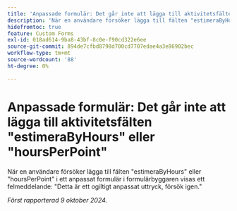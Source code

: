 ```yaml
---
title: 'Anpassade formulär: Det går inte att lägga till aktivitetsfälten "estimeraByHours" eller "hoursPerPoint"'
description: 'När en användare försöker lägga till fälten "estimeraByHours" eller "hoursPerPoint" i ett anpassat formulär i formulärbyggaren visas ett felmeddelande: "Detta är ett ogiltigt anpassat uttryck, försök igen."'
hidefromtoc: true
feature: Custom Forms
exl-id: 018ad614-9ba8-43bf-8c0e-f90cd322e6ee
source-git-commit: 894de7cfbd8798d700cd7707edae4a3e86902bec
workflow-type: tm+mt
source-wordcount: '88'
ht-degree: 0%

---
```


# Anpassade formulär: Det går inte att lägga till aktivitetsfälten &quot;estimeraByHours&quot; eller &quot;hoursPerPoint&quot;

När en användare försöker lägga till fälten &quot;estimeraByHours&quot; eller &quot;hoursPerPoint&quot; i ett anpassat formulär i formulärbyggaren visas ett felmeddelande: &quot;Detta är ett ogiltigt anpassat uttryck, försök igen.&quot;

_Först rapporterad 9 oktober 2024._
